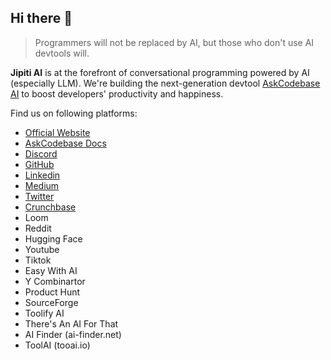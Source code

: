 ## Hi there 👋

> Programmers will not be replaced by AI, but those who don't use AI devtools will.

**Jipiti AI** is at the forefront of conversational programming powered by AI (especially LLM). We're building the next-generation devtool [AskCodebase AI](https://marketplace.visualstudio.com/items?itemName=JipitiAI.askcodebase) to boost developers' productivity and happiness.

Find us on following platforms:

- [Official Website](https://askcodebase.com)
- [AskCodebase Docs](https://docs.askcodebase.com)
- [Discord](https://discord.com/invite/5Ny6UuNKVD)
- [GitHub](https://github.com/jipitiai)
- [Linkedin](https://linkedin.com/company/jipitiai)
- [Medium](https://shiqimei.medium.com/)
- [Twitter](https://twitter.com/askcodebase)
- [Crunchbase](https://www.crunchbase.com/organization/jipiti-ai)
- Loom
- Reddit
- Hugging Face
- Youtube
- Tiktok
- Easy With AI
- Y Combinartor
- Product Hunt
- SourceForge
- Toolify AI
- There's An AI For That
- AI Finder (ai-finder.net)
- ToolAI (tooai.io)
